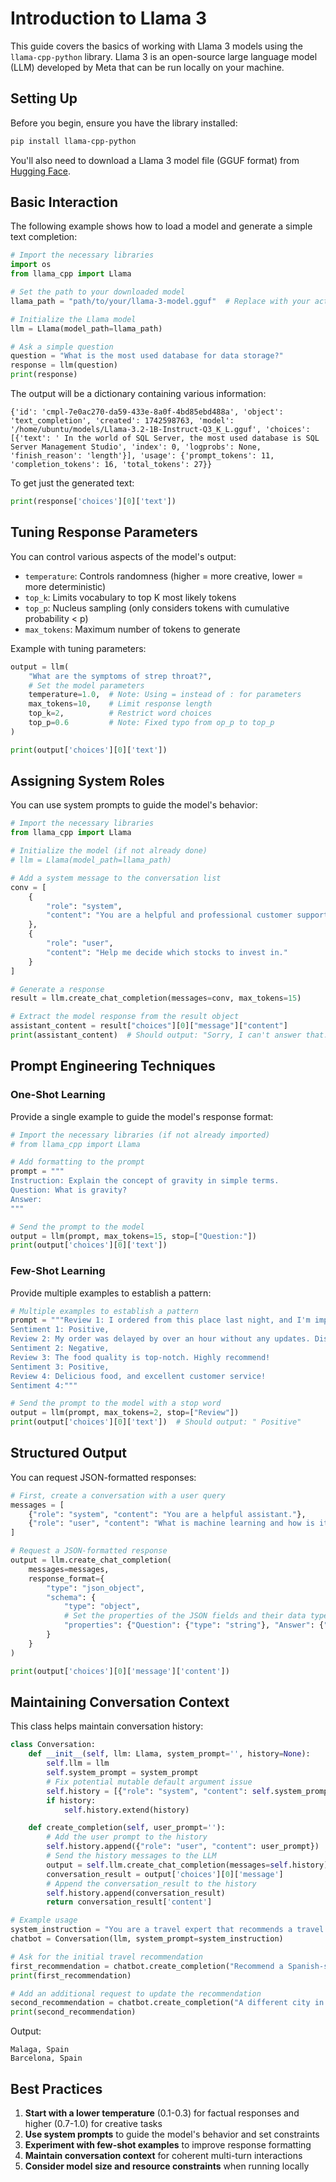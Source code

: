 # Introduction to Llama 3

This guide covers the basics of working with Llama 3 models using the `llama-cpp-python` library. Llama 3 is an open-source large language model (LLM) developed by Meta that can be run locally on your machine.

## Setting Up

Before you begin, ensure you have the library installed:

```bash
pip install llama-cpp-python
```

You'll also need to download a Llama 3 model file (GGUF format) from [Hugging Face](https://huggingface.co/models?search=llama+3+gguf).

## Basic Interaction

The following example shows how to load a model and generate a simple text completion:

```python
# Import the necessary libraries
import os
from llama_cpp import Llama

# Set the path to your downloaded model
llama_path = "path/to/your/llama-3-model.gguf"  # Replace with your actual model path

# Initialize the Llama model
llm = Llama(model_path=llama_path)

# Ask a simple question
question = "What is the most used database for data storage?"
response = llm(question)
print(response)
```

The output will be a dictionary containing various information:

```shell
{'id': 'cmpl-7e0ac270-da59-433e-8a0f-4bd85ebd488a', 'object': 'text_completion', 'created': 1742598763, 'model': '/home/ubuntu/models/Llama-3.2-1B-Instruct-Q3_K_L.gguf', 'choices': [{'text': ' In the world of SQL Server, the most used database is SQL Server Management Studio', 'index': 0, 'logprobs': None, 'finish_reason': 'length'}], 'usage': {'prompt_tokens': 11, 'completion_tokens': 16, 'total_tokens': 27}}
```

To get just the generated text:

```python
print(response['choices'][0]['text'])
```

## Tuning Response Parameters

You can control various aspects of the model's output:

* `temperature`: Controls randomness (higher = more creative, lower = more deterministic)
* `top_k`: Limits vocabulary to top K most likely tokens
* `top_p`: Nucleus sampling (only considers tokens with cumulative probability < p)
* `max_tokens`: Maximum number of tokens to generate

Example with tuning parameters:

```python 
output = llm(
    "What are the symptoms of strep throat?", 
    # Set the model parameters 
    temperature=1.0,  # Note: Using = instead of : for parameters
    max_tokens=10,    # Limit response length
    top_k=2,          # Restrict word choices
    top_p=0.6         # Note: Fixed typo from op_p to top_p
)

print(output['choices'][0]['text'])
```

## Assigning System Roles

You can use system prompts to guide the model's behavior:

```python 
# Import the necessary libraries
from llama_cpp import Llama

# Initialize the model (if not already done)
# llm = Llama(model_path=llama_path)

# Add a system message to the conversation list
conv = [
    {
        "role": "system",
        "content": "You are a helpful and professional customer support assistant for an internet service provider. If the question or instruction doesn't relate to internet service, quote the response: 'Sorry, I can't answer that.'"
    },
    {
        "role": "user",
        "content": "Help me decide which stocks to invest in."
    }
]

# Generate a response
result = llm.create_chat_completion(messages=conv, max_tokens=15)

# Extract the model response from the result object
assistant_content = result["choices"][0]["message"]["content"]
print(assistant_content)  # Should output: "Sorry, I can't answer that."
```

## Prompt Engineering Techniques

### One-Shot Learning

Provide a single example to guide the model's response format:

```python 
# Import the necessary libraries (if not already imported)
# from llama_cpp import Llama

# Add formatting to the prompt
prompt = """
Instruction: Explain the concept of gravity in simple terms.
Question: What is gravity?
Answer:
"""

# Send the prompt to the model
output = llm(prompt, max_tokens=15, stop=["Question:"]) 
print(output['choices'][0]['text'])
```

### Few-Shot Learning

Provide multiple examples to establish a pattern:

```python 
# Multiple examples to establish a pattern
prompt = """Review 1: I ordered from this place last night, and I'm impressed! 
Sentiment 1: Positive,
Review 2: My order was delayed by over an hour without any updates. Disappointing!  
Sentiment 2: Negative,
Review 3: The food quality is top-notch. Highly recommend! 
Sentiment 3: Positive,
Review 4: Delicious food, and excellent customer service! 
Sentiment 4:"""

# Send the prompt to the model with a stop word
output = llm(prompt, max_tokens=2, stop=["Review"]) 
print(output['choices'][0]['text'])  # Should output: " Positive"
```

## Structured Output

You can request JSON-formatted responses:

```python 
# First, create a conversation with a user query
messages = [
    {"role": "system", "content": "You are a helpful assistant."},
    {"role": "user", "content": "What is machine learning and how is it used?"}
]

# Request a JSON-formatted response
output = llm.create_chat_completion(
    messages=messages,
    response_format={
        "type": "json_object",
        "schema": {
            "type": "object",
            # Set the properties of the JSON fields and their data types
            "properties": {"Question": {"type": "string"}, "Answer": {"type": "string"}}
        }
    }
)

print(output['choices'][0]['message']['content'])
```

## Maintaining Conversation Context

This class helps maintain conversation history:

```python 
class Conversation:
    def __init__(self, llm: Llama, system_prompt='', history=None):
        self.llm = llm
        self.system_prompt = system_prompt
        # Fix potential mutable default argument issue
        self.history = [{"role": "system", "content": self.system_prompt}]
        if history:
            self.history.extend(history)

    def create_completion(self, user_prompt=''):
        # Add the user prompt to the history
        self.history.append({"role": "user", "content": user_prompt})
        # Send the history messages to the LLM
        output = self.llm.create_chat_completion(messages=self.history)
        conversation_result = output['choices'][0]['message']
        # Append the conversation_result to the history
        self.history.append(conversation_result)
        return conversation_result['content']

# Example usage
system_instruction = "You are a travel expert that recommends a travel destination based on a prompt. Return the location name only as 'City, Country'."
chatbot = Conversation(llm, system_prompt=system_instruction)

# Ask for the initial travel recommendation
first_recommendation = chatbot.create_completion("Recommend a Spanish-speaking city.")
print(first_recommendation)

# Add an additional request to update the recommendation
second_recommendation = chatbot.create_completion("A different city in the same country")
print(second_recommendation)
```

Output: 
```shell
Malaga, Spain
Barcelona, Spain
```

## Best Practices

1. **Start with a lower temperature** (0.1-0.3) for factual responses and higher (0.7-1.0) for creative tasks
2. **Use system prompts** to guide the model's behavior and set constraints
3. **Experiment with few-shot examples** to improve response formatting
4. **Maintain conversation context** for coherent multi-turn interactions
5. **Consider model size and resource constraints** when running locally